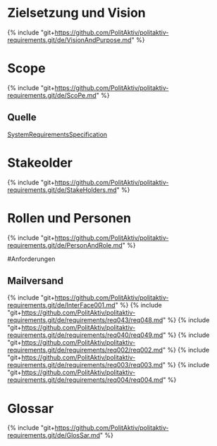 
# Zielsetzung und Vision
{% include "git+https://github.com/PolitAktiv/politaktiv-requirements.git/de/VisionAndPurpose.md" %}


# Scope
{% include "git+https://github.com/PolitAktiv/politaktiv-requirements.git/de/ScoPe.md" %}

## Quelle
[SystemRequirementsSpecification](./SystemRequirementsSpecification.md)


# Stakeolder
{% include "git+https://github.com/PolitAktiv/politaktiv-requirements.git/de/StakeHolders.md" %}


# Rollen und Personen
{% include "git+https://github.com/PolitAktiv/politaktiv-requirements.git/de/PersonAndRole.md" %}


#Anforderungen

## Mailversand
{% include "git+https://github.com/PolitAktiv/politaktiv-requirements.git/de/InterFace001.md" %}
{% include "git+https://github.com/PolitAktiv/politaktiv-requirements.git/de/requirements/req043/req048.md" %}
{% include "git+https://github.com/PolitAktiv/politaktiv-requirements.git/de/requirements/req040/req049.md" %}
{% include "git+https://github.com/PolitAktiv/politaktiv-requirements.git/de/requirements/req002/req002.md" %}
{% include "git+https://github.com/PolitAktiv/politaktiv-requirements.git/de/requirements/req003/req003.md" %}
{% include "git+https://github.com/PolitAktiv/politaktiv-requirements.git/de/requirements/req004/req004.md" %}




# Glossar
{% include "git+https://github.com/PolitAktiv/politaktiv-requirements.git/de/GlosSar.md" %}